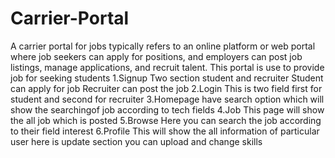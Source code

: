 # Carrier-Portal
 A carrier portal for jobs typically refers to an online platform or web portal where job seekers can apply for positions, and employers  can post job listings, manage applications, and recruit talent. 
This portal is use to provide job for seeking students
1.Signup
Two section student and recruiter
Student can apply for job
Recruiter can post the job
2.Login
This is two field first for student and second for recruiter
3.Homepage have search option which will show the searchingof job according to tech fields
4.Job 
This page will show the all job which is posted
5.Browse
Here you can search the job according to their field interest
6.Profile
This will show the all information of particular user
here is update section you can upload and  change skills
